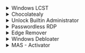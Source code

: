 
<details>
<summary markdown="span">Windows LCST</summary>
<h1 align="center" id="heading"><a href="https://isofiles.bd581e55.workers.dev/Windows%2010/Windows%2010%20Enterprise%20LTSC%202021/"> Windows LCST </a></h1>  
  
 
"A version of windows 10 that is completely free of bloatware (no Microsoft store, no preinstalled apps like candy crush, no tiles on start menu, no Cortana, only windows search, no edge, only Internet explorer). It only gets security updates instead of feature updates, and has support for 10 years. Best version of windows 10 IMO. FYI it was originally called LTSB (Long term servicing branch) and was renamed to LTSC (Long term servicing channel). "

:exclamation: [Create Windows 10 ISO image from Existing Installation](https://www.tenforums.com/tutorials/72031-create-windows-10-iso-image-existing-installation.html#Part4)
____________________________________________________________________________________________ 
</details>

<details>
<summary markdown="span">Chocolatealy</summary>
<h1 align="center" id="heading"><a href="https://chocolatey.org/why-chocolatey"> Chocolatealy </a></h1>  

Chocolatey is software management automation for Windows that wraps installers, executables, zips, and scripts into compiled packages.

###### PowerShell script: 
```yaml
Set-ExecutionPolicy Bypass -Scope Process -Force; [System.Net.ServicePointManager]::SecurityProtocol = [System.Net.ServicePointManager]::SecurityProtocol -bor 3072; iex ((New-Object System.Net.WebClient).DownloadString('https://community.chocolatey.org/install.ps1')); choco install chocolateygui
```
____________________________________________________________________________________________ 
</details>

<details>
<summary markdown="span">Unlock Builtin Administrator</summary>
<h1 align="center" id="heading"> Unlock Builtin Administrator </h1>
  
With great power, comes great responsibility!
  
###### PowerShell script: 
```yaml
Start-Process powershell -verb RunAs -ArgumentList 'Get-LocalUser -Name "Administrator" | Enable-LocalUser'
```
____________________________________________________________________________________________ 
</details>

<details>
<summary markdown="span">Passwordless RDP</summary>
<h1 align="center" id="heading"> Passwordless RDP </h1>
  
###### PowerShell script: 
```yaml
Set-ItemProperty -Path 'HKLM:\System\CurrentControlSet\Control\Terminal Server\WinStations\RDP-Tcp' -name "UserAuthentication" -Value 0;
Set-ItemProperty -Path 'HKLM:\System\CurrentControlSet\Control\Terminal Server'-name "fDenyTSConnections" -Value 0;
Set-ItemProperty -Path 'HKLM:\System\CurrentControlSet\Control\Lsa'-name "LimitBlankPasswordUse" -Value 0;
Enable-NetFirewallRule -DisplayGroup "Remote Desktop";
```
____________________________________________________________________________________________ 
</details>

<details>
<summary markdown="span">Edge Remover</summary>
<h1 align="center" id="heading"><a href="https://gist.github.com/ishad0w/d25ca52eb04dbefba8087a344a69c79c">Edge Remover</a></h1>
  
###### PowerShell script: 
```yaml
$sPath=[Environment]::GetFolderPath("Desktop")+"\script.bat";curl https://gist.githubusercontent.com/ishad0w/d25ca52eb04dbefba8087a344a69c79c/raw/27e1e32a40c82f5dc46a81dca87ba8842616ae03/microsoft_edge_uninstaller_21h1_ltsc.bat -o $sPath; Start-Process powershell -verb RunAs -ArgumentList "Set-ExecutionPolicy -Scope Process -ExecutionPolicy Bypass; $sPath" -Wait; Remove-Item $sPath
```
____________________________________________________________________________________________ 
</details>

<details>
<summary markdown="span">Windows Debloater</summary>
<h1 align="center" id="heading"><a href="https://github.com/Sycnex/Windows10Debloater">Windows Debloater</a></h1>
  
Script/Utility/Application to debloat Windows 10, to remove Windows pre-installed unnecessary applications, stop some telemetry functions, stop Cortana from being used as your Search Index, disable unnecessary scheduled tasks, and more...

###### PowerShell script: 
```yaml
$sPath=[Environment]::GetFolderPath("Desktop")+"\script.ps1";curl https://raw.githubusercontent.com/Sycnex/Windows10Debloater/master/Windows10DebloaterGUI.ps1 -o $sPath; Start-Process powershell -verb RunAs -ArgumentList "Set-ExecutionPolicy -Scope Process -ExecutionPolicy Bypass; $sPath" -Wait; Remove-Item $sPath
```
____________________________________________________________________________________________ 
</details>

<details>
<summary markdown="span">MAS - Activator</summary>
<h1 align="center" id="heading"><a href="https://github.com/massgravel/Microsoft-Activation-Scripts">MAS</a></h1>
  
A collection of scripts for activating Microsoft products using HWID / KMS38 / Online KMS activation methods with a focus on open-source code, less antivirus detection and user-friendliness.

###### PowerShell script: 
```yaml
$sPath=[Environment]::GetFolderPath("Desktop")+"\script.cmd";curl https://raw.githubusercontent.com/massgravel/Microsoft-Activation-Scripts/master/MAS/All-In-One-Version/MAS_1.5_AIO_CRC32_21D20776.cmd -o $sPath; Start-Process powershell -verb RunAs -ArgumentList "Set-ExecutionPolicy -Scope Process -ExecutionPolicy Bypass; $sPath" -Wait; Remove-Item $sPath
```
____________________________________________________________________________________________ 
</details>
